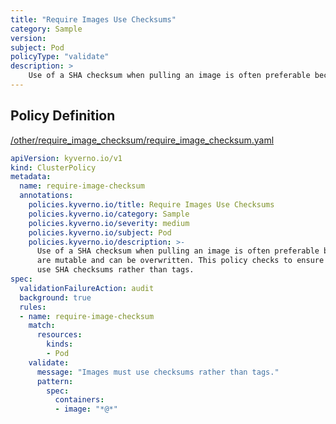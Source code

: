 ```yaml
---
title: "Require Images Use Checksums"
category: Sample
version: 
subject: Pod
policyType: "validate"
description: >
    Use of a SHA checksum when pulling an image is often preferable because tags are mutable and can be overwritten. This policy checks to ensure that all images use SHA checksums rather than tags.
---
```


## Policy Definition
<a href="https://github.com/JimBugwadia/kyverno-policies/raw/fix_annotations//other/require_image_checksum/require_image_checksum.yaml" target="-blank">/other/require_image_checksum/require_image_checksum.yaml</a>

```yaml
apiVersion: kyverno.io/v1
kind: ClusterPolicy
metadata:
  name: require-image-checksum
  annotations:
    policies.kyverno.io/title: Require Images Use Checksums
    policies.kyverno.io/category: Sample
    policies.kyverno.io/severity: medium
    policies.kyverno.io/subject: Pod
    policies.kyverno.io/description: >-
      Use of a SHA checksum when pulling an image is often preferable because tags
      are mutable and can be overwritten. This policy checks to ensure that all images
      use SHA checksums rather than tags.
spec:
  validationFailureAction: audit
  background: true
  rules:
  - name: require-image-checksum
    match:
      resources:
        kinds:
        - Pod
    validate:
      message: "Images must use checksums rather than tags."
      pattern:
        spec:
          containers:
          - image: "*@*"
```
